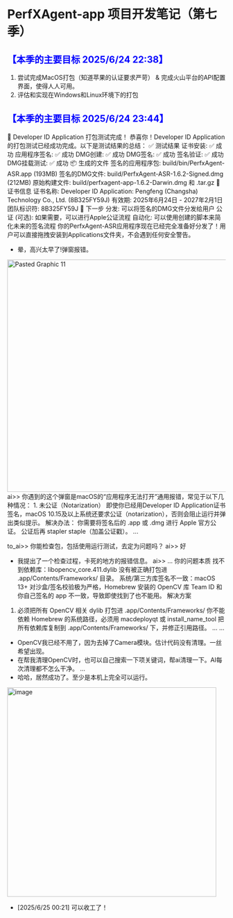# PerfXAgent-app 项目开发笔记（第七季）

## <font color="blue">【本季的主要目标 2025/6/24 22:38】</font>
1. 尝试完成MacOS打包（知道苹果的认证要求严苛） & 完成火山平台的API配置界面，使得人人可用。
2. 评估和实现在Windows和Linux环境下的打包

## <font color="blue">【本季的主要目标 2025/6/24 23:44】</font>
🎉 Developer ID Application 打包测试完成！
恭喜你！Developer ID Application的打包测试已经成功完成。以下是测试结果的总结：
✅ 测试结果
证书安装: ✅ 成功
应用程序签名: ✅ 成功
DMG创建: ✅ 成功
DMG签名: ✅ 成功
签名验证: ✅ 成功
DMG挂载测试: ✅ 成功
📦 生成的文件
签名的应用程序包: build/bin/PerfxAgent-ASR.app (193MB)
签名的DMG文件: build/PerfxAgent-ASR-1.6.2-Signed.dmg (212MB)
原始构建文件: build/perfxagent-app-1.6.2-Darwin.dmg 和 .tar.gz
🔑 证书信息
证书名称: Developer ID Application: Pengfeng (Changsha) Technology Co., Ltd. (8B325FY59J)
有效期: 2025年6月24日 - 2027年2月1日
团队标识符: 8B325FY59J
🚀 下一步
分发: 可以将签名的DMG文件分发给用户
公证 (可选): 如果需要，可以进行Apple公证流程
自动化: 可以使用创建的脚本来简化未来的签名流程
你的PerfxAgent-ASR应用程序现在已经完全准备好分发了！用户可以直接拖拽安装到Applications文件夹，不会遇到任何安全警告。

- 晕，高兴太早了!弹窗报错。
<img width="535" alt="Pasted Graphic 11" src="https://github.com/user-attachments/assets/0068111f-35b8-411b-8e1a-38a9e8baf8ff" />
ai>> 你遇到的这个弹窗是macOS的“应用程序无法打开”通用报错，常见于以下几种情况：
1. 未公证（Notarization）
即使你已经用Developer ID Application证书签名，macOS 10.15及以上系统还要求公证（notarization），否则会阻止运行并弹出类似提示。
解决办法：
你需要将签名后的 .app 或 .dmg 进行 Apple 官方公证。
公证后再 stapler staple（加盖公证戳）。
...

to_ai>> 你能检查包，包括使用运行测试，去定为问题吗？
ai>> 好
- 我提出了一个检查过程，卡死的地方的报错信息。
ai>> ...
你的问题本质
找不到依赖库：libopencv_core.411.dylib 没有被正确打包进 .app/Contents/Frameworks/ 目录。
系统/第三方库签名不一致：macOS 13+ 对沙盒/签名校验极为严格，Homebrew 安装的 OpenCV 库 Team ID 和你自己签名的 app 不一致，导致即使找到了也不能用。
解决方案
1. 必须把所有 OpenCV 相关 dylib 打包进 .app/Contents/Frameworks/
你不能依赖 Homebrew 的系统路径，必须用 macdeployqt 或 install_name_tool 把所有依赖库复制到 .app/Contents/Frameworks/ 下，并修正引用路径。
...
...
- OpenCV我已经不用了，因为去掉了Camera模块。估计代码没有清理。一丝希望出现。
- 在帮我清理OpenCV时，也可以自己搜索一下项关键词，帮ai清理一下。AI每次清理都不怎么干净。
...
- 哈哈，居然成功了。至少是本机上完全可以运行。
<img width="482" alt="image" src="https://github.com/user-attachments/assets/7975af97-3f2c-4425-ae46-1a3cc257b2a3" />

- [2025/6/25 00:21] 可以收工了！

